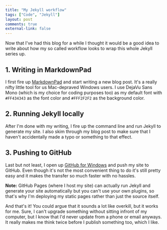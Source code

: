 ```yaml
---
title: "My Jekyll workflow"
tags: ["Code", "Jekyll"]
layout: post
comments: true
external-link: false
---
```

Now that I've had this blog for a while I thought it would be a good idea to write about how my so called workflow looks to wrap this whole Jekyll series up.

## 1. Writing in MarkdownPad

I first fire up [MarkdownPad](http://www.markdownpad.com/) and start writing a new blog post. It's a really nifty little tool for us Mac-depraved Windows users. I use DejaVu Sans Mono (which is my choice for coding purposes too) as my default font with `#FF434343` as the font color and `#FFF2F2F2` as the background color.

## 2. Running Jekyll locally

After I'm done with my writing, I fire up the command line and run Jekyll to generate my site. I also skim through my blog post to make sure that I haven't accidentally made a typo or something to that effect.

## 3. Pushing to GitHub

Last but not least, I open up [GitHub for Windows](http://windows.github.com/) and push my site to GitHub. Even though it's not the most convenient thing to do it's still pretty easy and it makes the transfer so much faster with no hassles.

**Note:** GitHub Pages (where I host my site) can actually run Jekyll and generate your site automatically but you can't use your own plugins, so that's why I'm deploying my static pages rather than just the source itself.

And that's it! You could argue that it sounds a lot like overkill, but it works for me. Sure, I can't upgrade something without sitting infront of my computer, but I know that I'd never update from a phone or email anyways. It really makes me think twice before I publish something too, which I like.
